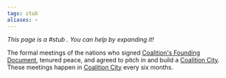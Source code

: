 ```yaml
---
tags: stub
aliases: ~
---
```


*This page is a #stub . You can help by expanding it!*

The formal meetings of the nations who signed [Coalition's Founding Document](..\..\..\Texts\Guild%20Texts\Coalition's%20Founding%20Document.md), tenured peace, and agreed to pitch in and build a [Coalition City](Coalition%20City.md). These meetings happen in [Coalition City](Coalition%20City.md) every six months.
